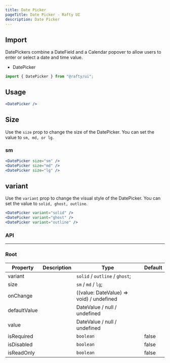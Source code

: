 ```yaml
---
title: Date Picker
pageTitle: Date Picker - Rafty UI
description: Date Picker
---
```


## Import

DatePickers combine a DateField and a Calendar popover to allow users to enter or select a date and time value.

- DatePicker

```jsx
import { DatePicker } from "@rafty/ui";
```

## Usage

```jsx
<DatePicker />
```

## Size

Use the `size` prop to change the size of the DatePicker. You can set the value to `sm, md, or lg`.

### sm

```jsx
<DatePicker size="sm" />
<DatePicker size="md" />
<DatePicker size="lg" />
```

## variant

Use the `variant` prop to change the visual style of the DatePicker. You can set the value to `solid, ghost, outline`.

```jsx
<DatePicker variant="solid" />
<DatePicker variant="ghost" />
<DatePicker variant="outline" />
```

### API

---

### Root

| Property     | Description | Type                                     | Default |
| ------------ | ----------- | ---------------------------------------- | ------- |
| variant      |             | `solid` / `outline` / `ghost`;           |         |
| size         |             | `sm` / `md` / `lg`;                      |         |
| onChange     |             | ((value: DateValue) => void) / undefined |         |
| defaultValue |             | DateValue / null / undefined             |         |
| value        |             | DateValue / null / undefined             |         |
| isRequired   |             | `boolean`                                | false   |
| isDisabled   |             | `boolean`                                | false   |
| isReadOnly   |             | `boolean`                                | false   |
